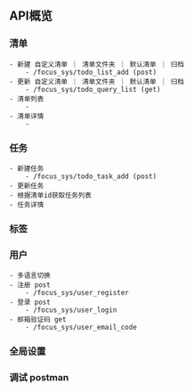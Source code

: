 ## API概览

###  清单
    - 新建 自定义清单 ｜ 清单文件夹 ｜ 默认清单 ｜ 归档
        - /focus_sys/todo_list_add (post)
    - 更新 自定义清单 ｜ 清单文件夹 ｜ 默认清单 ｜ 归档
        - /focus_sys/todo_query_list (get)
    - 清单列表
        - 
    - 清单详情
        - 
### 任务
    - 新建任务
        - /focus_sys/todo_task_add (post)
    - 更新任务
    - 根据清单id获取任务列表
    - 任务详情
### 标签
### 用户
    - 多语言切换
    - 注册 post
        - /focus_sys/user_register
    - 登录 post
        - /focus_sys/user_login
    - 邮箱验证码 get
        - /focus_sys/user_email_code
### 全局设置

### 调试 postman

